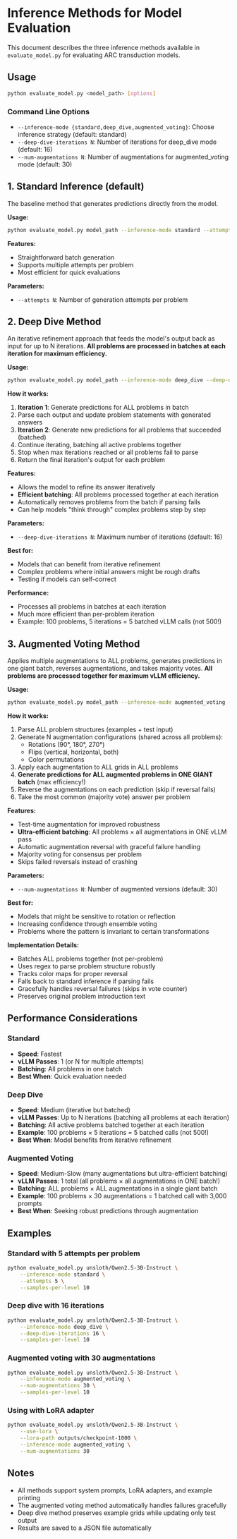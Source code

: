 # Inference Methods for Model Evaluation

This document describes the three inference methods available in `evaluate_model.py` for evaluating ARC transduction models.

## Usage

```bash
python evaluate_model.py <model_path> [options]
```

### Command Line Options

- `--inference-mode {standard,deep_dive,augmented_voting}`: Choose inference strategy (default: standard)
- `--deep-dive-iterations N`: Number of iterations for deep_dive mode (default: 16)
- `--num-augmentations N`: Number of augmentations for augmented_voting mode (default: 30)

## 1. Standard Inference (default)

The baseline method that generates predictions directly from the model.

**Usage:**
```bash
python evaluate_model.py model_path --inference-mode standard --attempts 3
```

**Features:**
- Straightforward batch generation
- Supports multiple attempts per problem
- Most efficient for quick evaluations

**Parameters:**
- `--attempts N`: Number of generation attempts per problem

## 2. Deep Dive Method

An iterative refinement approach that feeds the model's output back as input for up to N iterations. **All problems are processed in batches at each iteration for maximum efficiency.**

**Usage:**
```bash
python evaluate_model.py model_path --inference-mode deep_dive --deep-dive-iterations 16
```

**How it works:**
1. **Iteration 1**: Generate predictions for ALL problems in batch
2. Parse each output and update problem statements with generated answers
3. **Iteration 2**: Generate new predictions for all problems that succeeded (batched)
4. Continue iterating, batching all active problems together
5. Stop when max iterations reached or all problems fail to parse
6. Return the final iteration's output for each problem

**Features:**
- Allows the model to refine its answer iteratively
- **Efficient batching**: All problems processed together at each iteration
- Automatically removes problems from the batch if parsing fails
- Can help models "think through" complex problems step by step

**Parameters:**
- `--deep-dive-iterations N`: Maximum number of iterations (default: 16)

**Best for:**
- Models that can benefit from iterative refinement
- Complex problems where initial answers might be rough drafts
- Testing if models can self-correct

**Performance:**
- Processes all problems in batches at each iteration
- Much more efficient than per-problem iteration
- Example: 100 problems, 5 iterations = 5 batched vLLM calls (not 500!)

## 3. Augmented Voting Method

Applies multiple augmentations to ALL problems, generates predictions in one giant batch, reverses augmentations, and takes majority votes. **All problems are processed together for maximum vLLM efficiency.**

**Usage:**
```bash
python evaluate_model.py model_path --inference-mode augmented_voting --num-augmentations 30
```

**How it works:**
1. Parse ALL problem structures (examples + test input)
2. Generate N augmentation configurations (shared across all problems):
   - Rotations (90°, 180°, 270°)
   - Flips (vertical, horizontal, both)
   - Color permutations
3. Apply each augmentation to ALL grids in ALL problems
4. **Generate predictions for ALL augmented problems in ONE GIANT batch** (max efficiency!)
5. Reverse the augmentations on each prediction (skip if reversal fails)
6. Take the most common (majority vote) answer per problem

**Features:**
- Test-time augmentation for improved robustness
- **Ultra-efficient batching**: All problems × all augmentations in ONE vLLM pass
- Automatic augmentation reversal with graceful failure handling
- Majority voting for consensus per problem
- Skips failed reversals instead of crashing

**Parameters:**
- `--num-augmentations N`: Number of augmented versions (default: 30)

**Best for:**
- Models that might be sensitive to rotation or reflection
- Increasing confidence through ensemble voting
- Problems where the pattern is invariant to certain transformations

**Implementation Details:**
- Batches ALL problems together (not per-problem)
- Uses regex to parse problem structure robustly
- Tracks color maps for proper reversal
- Falls back to standard inference if parsing fails
- Gracefully handles reversal failures (skips in vote counter)
- Preserves original problem introduction text

## Performance Considerations

### Standard
- **Speed**: Fastest
- **vLLM Passes**: 1 (or N for multiple attempts)
- **Batching**: All problems in one batch
- **Best When**: Quick evaluation needed

### Deep Dive
- **Speed**: Medium (iterative but batched)
- **vLLM Passes**: Up to N iterations (batching all problems at each iteration)
- **Batching**: All active problems batched together at each iteration
- **Example**: 100 problems × 5 iterations = 5 batched calls (not 500!)
- **Best When**: Model benefits from iterative refinement

### Augmented Voting
- **Speed**: Medium-Slow (many augmentations but ultra-efficient batching)
- **vLLM Passes**: 1 total (all problems × all augmentations in ONE batch!)
- **Batching**: ALL problems × ALL augmentations in a single giant batch
- **Example**: 100 problems × 30 augmentations = 1 batched call with 3,000 prompts
- **Best When**: Seeking robust predictions through augmentation

## Examples

### Standard with 5 attempts per problem
```bash
python evaluate_model.py unsloth/Qwen2.5-3B-Instruct \
    --inference-mode standard \
    --attempts 5 \
    --samples-per-level 10
```

### Deep dive with 16 iterations
```bash
python evaluate_model.py unsloth/Qwen2.5-3B-Instruct \
    --inference-mode deep_dive \
    --deep-dive-iterations 16 \
    --samples-per-level 10
```

### Augmented voting with 30 augmentations
```bash
python evaluate_model.py unsloth/Qwen2.5-3B-Instruct \
    --inference-mode augmented_voting \
    --num-augmentations 30 \
    --samples-per-level 10
```

### Using with LoRA adapter
```bash
python evaluate_model.py unsloth/Qwen2.5-3B-Instruct \
    --use-lora \
    --lora-path outputs/checkpoint-1000 \
    --inference-mode augmented_voting \
    --num-augmentations 30
```

## Notes

- All methods support system prompts, LoRA adapters, and example printing
- The augmented voting method automatically handles failures gracefully
- Deep dive method preserves example grids while updating only test output
- Results are saved to a JSON file automatically

